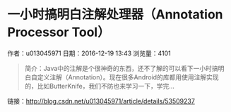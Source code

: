 # 一小时搞明白注解处理器（Annotation Processor Tool）
作者：u013045971
日期：2016-12-19 13:43
浏览量：4101
> 简介：Java中的注解是个很神奇的东西，还不了解的可以看下一小时搞明白自定义注解（Annotation）。现在很多Android的库都用使用注解实现的，比如ButterKnife，我们不防也来学习一下，学完...

 链接：http://blog.csdn.net/u013045971/article/details/53509237
